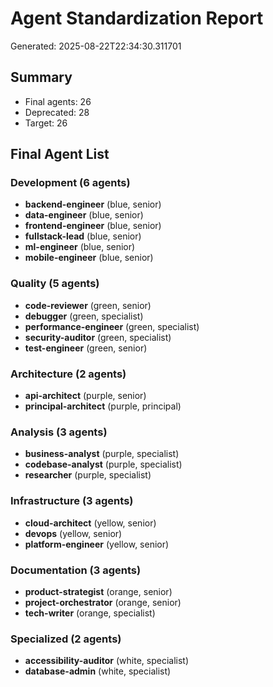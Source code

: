 # Agent Standardization Report

Generated: 2025-08-22T22:34:30.311701

## Summary

- Final agents: 26
- Deprecated: 28
- Target: 26

## Final Agent List

### Development (6 agents)
- **backend-engineer** (blue, senior)
- **data-engineer** (blue, senior)
- **frontend-engineer** (blue, senior)
- **fullstack-lead** (blue, senior)
- **ml-engineer** (blue, senior)
- **mobile-engineer** (blue, senior)

### Quality (5 agents)
- **code-reviewer** (green, senior)
- **debugger** (green, specialist)
- **performance-engineer** (green, specialist)
- **security-auditor** (green, specialist)
- **test-engineer** (green, senior)

### Architecture (2 agents)
- **api-architect** (purple, senior)
- **principal-architect** (purple, principal)

### Analysis (3 agents)
- **business-analyst** (purple, specialist)
- **codebase-analyst** (purple, specialist)
- **researcher** (purple, specialist)

### Infrastructure (3 agents)
- **cloud-architect** (yellow, senior)
- **devops** (yellow, senior)
- **platform-engineer** (yellow, senior)

### Documentation (3 agents)
- **product-strategist** (orange, senior)
- **project-orchestrator** (orange, senior)
- **tech-writer** (orange, specialist)

### Specialized (2 agents)
- **accessibility-auditor** (white, specialist)
- **database-admin** (white, specialist)

